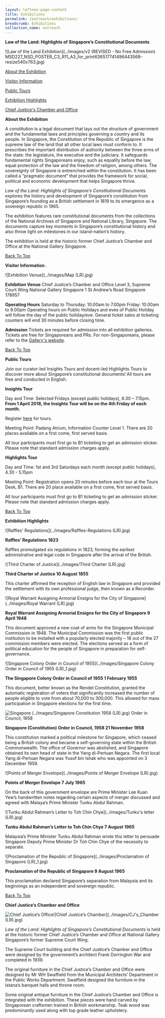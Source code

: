 ```yaml
---
layout: leftnav-page-content
title: Exhibitions
permalink: /outreach/exhibitions/
breadcrumb: Exhibitions
collection_name: outreach
---
```


**Law of the Land: Highlights of Singapore’s Constitutional Documents** 

![Law of the Land Exhibition](../images/v2 (REVISED - No Free Admission) MSD227_NSD_POSTER_C3_R11_A3_for_print636517741496443568-resize540x763.jpg) 



[About the Exhibition](https://www.nas.gov.sg/Outreach/Exhibitions#about) 

[Visitor Information](https://www.nas.gov.sg/Outreach/Exhibitions#visitor) 

[Public Tours](https://www.nas.gov.sg/Outreach/Exhibitions#tours) 

[Exhibition Highlights](https://www.nas.gov.sg/Outreach/Exhibitions#highlights) 

[Chief Justice's Chamber and Office](https://www.nas.gov.sg/Outreach/Exhibitions#cj) 

  

**About the Exhibition** 

A constitution is a legal document that lays out the structure of government and the fundamental laws and principles governing a country and its people. In Singapore, the Constitution of the Republic of Singapore is the supreme law of the land that all other local laws must conform to. It prescribes the important distribution of authority between the three arms of the state: the legislature, the executive and the judiciary. It safeguards fundamental rights Singaporeans enjoy, such as equality before the law, equal protection of the law and the freedom of religion, among others. The sovereignty of Singapore is entrenched within the constitution. It has been called a “pragmatic document” that provides the framework for social, political and economic development that helps Singapore thrive.   

  

*Law of the Land: Highlights of Singapore’s Constitutional Documents* explores the history and development of Singapore’s constitution from Singapore’s founding as a British settlement in 1819 to its emergence as a sovereign republic in 1965. 

  

The exhibition features rare constitutional documents from the collections of the National Archives of Singapore and National Library, Singapore. The documents capture key moments in Singapore’s constitutional history and also throw light on milestones in our island-nation’s history.  

  

The exhibition is held at the historic former Chief Justice’s Chamber and Office at the National Gallery Singapore. 

  

[Back To Top](https://www.nas.gov.sg/Outreach/Exhibitions#top) 

  

  

**Visitor Information** .

![Exhibition Venue](../images/Map (LR).jpg) 

  

**Exhibition Venue**
Chief Justice’s Chamber and Office
Level 3, Supreme Court Wing
National Gallery Singapore
1 St Andrew’s Road
Singapore 178957 

  

**Operating Hours**
Saturday to Thursday: 10.00am to 7.00pm
Friday: 10.00am to 9.00pm 
Operating hours on Public Holidays and eves of Public Holiday will follow the day of the public holiday/eve. General ticket sales at ticketing counters will end 30 minutes before closing time.  

  

**Admission**
Tickets are required for admission into all exhibition galleries. Tickets are free for Singaporeans and PRs. For non-Singaporeans, please refer to the [Gallery's website](https://www.nationalgallery.sg/visit/admissions). 

  

[Back To Top](https://www.nas.gov.sg/Outreach/Exhibitions#top) 

  

  

**Public Tours** 

  

Join our curator-led Insights Tours and docent-led Highlights Tours to discover more about Singapore’s constitutional documents! All tours are free and conducted in English. 

  

**Insights Tour** 

Day and Time: Selected Fridays (except public holidays), 6.30 – 7.15pm. **From 1 April 2018, the Insights Tour will be on the 4th Friday of each month.** 

Register [here](http://www.nlb.gov.sg/golibrary2/c/30307529/) for tours. 

Meeting Point: Padang Atrium, Information Counter Level 1. There are 20 places available on a first come, first served basis. 

All tour participants must first go to B1 ticketing to get an admission sticker. Please note that standard admission charges apply.  

  

**Highlights Tour** 

Day and Time: 1st and 3rd Saturdays each month (except public holidays), 4.30 - 5.15pm 

Meeting Point: Registration opens 20 minutes before each tour at the Tours Desk, B1. There are 20 place available on a first come, first served basis. 

All tour participants must first go to B1 ticketing to get an admission sticker. Please note that standard admission charges apply. 



[Back To Top](https://www.nas.gov.sg/Outreach/Exhibitions#top) 

  

  

**Exhibition Highlights** 

  

![Raffles' Regulations](../images/Raffles-Regulations (LR).jpg) 

**Raffles’ Regulations	1823** 

Raffles promulgated six regulations in 1823, forming the earliest administrative and legal code in Singapore after the arrival of the British.  

  


![Third Charter of Justice](../images/Third Charter (LR).jpg) 

**Third Charter of Justice	10 August 1855** 

This charter affirmed the reception of English law in Singapore and provided the settlement with its own professional judge, then known as a Recorder. 

  

![Royal Warrant Assigning Armorial Ensigns for the City of Singapore](../images/Royal Warrant (LR).jpg) 

**Royal Warrant Assigning Armorial Ensigns for the City of Singapore	9 April 1948** 

This document approved a new coat of arms for the Singapore Municipal Commission in 1948. The Municipal Commission was the first public institution to be installed with a popularly elected majority – 18 out of the 27 commission members were elected. The elections served as a form of political education for the people of Singapore in preparation for self-governance.  

  

![Singapore Colony Order in Council of 1955](../images/Singapore Colony Order in Council of 1955 (LR)_1.jpg) 

**The Singapore Colony Order in Council of 1955	1 February 1955** 

This document, better known as the Rendel Constitution, granted the automatic registration of voters that significantly increased the number of people eligible to vote from about 70,000 to 300,000. This allowed for mass participation in Singapore elections for the first time. 

  

![Singapore (../images/Singapore Constitution 1958 (LR).jpg) Order in Council, 1958](https://www.nas.gov.sg/portals/1/Singapore%20Constitution%201958%20%28LR%29.jpg) 

**Singapore (Constitution) Order in Council, 1958	21 November 1958** 

This constitution marked a political milestone for Singapore, which ceased being a British colony and became a self-governing state within the British Commonwealth. The office of Governor was abolished, and Singapore obtained its own head of state in the Yang di-Pertuan Negara. The first local Yang di-Pertuan Negara was Yusof bin Ishak who was appointed on 3 December 1959. 

  

![Points of Merger Envelope](../images/Points of Merger Envelope (LR).jpg) 

**Points of Merger Envelope	7 July 1965** 

On the back of this government envelope are Prime Minister Lee Kuan Yew’s handwritten notes regarding certain aspects of merger discussed and agreed with Malaya’s Prime Minister Tunku Abdul Rahman. 

  

![Tunku Abdul Rahman’s Letter to Toh Chin Chye](../images/Tunku's letter (LR).jpg) 

**Tunku Abdul Rahman’s Letter to Toh Chin Chye	7 August 1965** 

Malaysia’s Prime Minister Tunku Abdul Rahman wrote this letter to persuade Singapore Deputy Prime Minister Dr Toh Chin Chye of the necessity to separate. 

  

![Proclamation of the Republic of Singapore](../images/Proclamation of Singapore (LR)_1.jpg) 

**Proclamation of the Republic of Singapore	9 August 1965** 

This proclamation declared Singapore’s separation from Malaysia and its beginnings as an independent and sovereign republic.  

  

[Back To Top](https://www.nas.gov.sg/Outreach/Exhibitions#top) 

  

  

**Chief Justice’s Chamber and Office** 

  

![Chief Justice’s Office](https://www.nas.gov.sg/portals/1/CJ%27s_Office%20%28LR%29.jpg)![Chief Justice’s Chamber](../images/CJ's_Chamber (LR).jpg) 

  

*Law of the Land: Highlights of Singapore’s Constitutional Documents*  is held at the historic former Chief Justice’s Chamber and Office at National Gallery Singapore’s former Supreme Court Wing. 

  

The Supreme Court building and the Chief Justice’s Chamber and Office were designed by the government’s architect Frank Dorrington War and completed in 1939. 

  

The original furniture in the Chief Justice’s Chamber and Office were designed by Mr WH Swaffield from the Municipal Architects’ Department in the Public Works Department. Swaffield designed the furniture in the Istana’s banquet halls and throne room. 

  

Some original antique furniture in the Chief Justice’s Chamber and Office is integrated with the exhibition. These pieces were hand carved by Singaporean craftsmen trained in British workmanship. Teak wood was predominantly used along with top grade leather upholstery. 